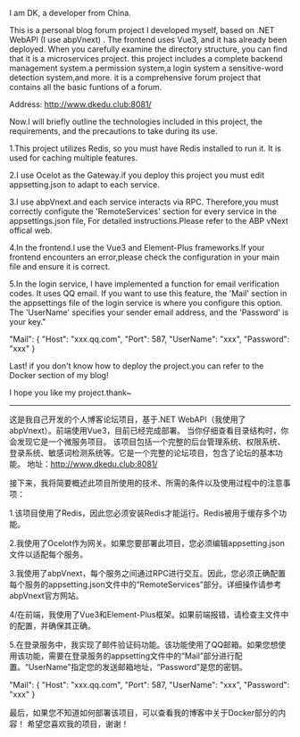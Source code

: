 I am DK, a developer from China.

This is a personal blog forum project I developed myself, based on .NET WebAPI (I use abpVnext) . The frontend uses Vue3, and it has already been deployed.
When you carefully examine the directory structure, you can find that it is a microservices project.
this project includes a complete backend management system.a permission system,a login system a sensitive-word detection system,and more. it is a comprehensive forum project that contains all the basic funtions of a forum.

Address: http://www.dkedu.club:8081/

Now.I will briefly outline the technologies included in this project, the requirements, and the precautions to take during its use.

1.This project utilizes Redis, so you must have Redis installed to run it. It is used for caching multiple features.

2.I use Ocelot as the Gateway.if you deploy this project you must edit appsetting.json to adapt to each service.

3.I use abpVnext.and each service interacts via RPC. Therefore,you must correctly configute the 'RemoteServices' section for every service in the appsettings.json file, For detailed instructions.Please refer to the ABP vNext offical web.

4.In the frontend.l use the Vue3 and Element-Plus frameworks.lf your frontend encounters an error,please check the configuration in your main file and ensure it is correct.

5.In the login service, I have implemented a function for email verification codes. It uses QQ email. If you want to use this feature, the 'Mail' section in the appsettings file of the login service is where you configure this option. The 'UserName' specifies your sender email address, and the 'Password' is your key."

"Mail": {
  "Host": "xxx.qq.com",
  "Port": 587,
  "UserName": "xxx",
  "Password": "xxx"
}

Last! if you don't know how to deploy the project.you can refer to the Docker section of my blog!

I hope you like my project.thank~

----------------------------------------------------------------------------------------------------------------------------------------------------------------

这是我自己开发的个人博客论坛项目，基于.NET WebAPI（我使用了abpVnext）。前端使用Vue3，目前已经完成部署。 当你仔细查看目录结构时，你会发现它是一个微服务项目。 该项目包括一个完整的后台管理系统、权限系统、登录系统、敏感词检测系统等。它是一个完整的论坛项目，包含了论坛的基本功能。
地址：http://www.dkedu.club:8081/

接下来，我将简要概述此项目所使用的技术、所需的条件以及使用过程中的注意事项：

1.该项目使用了Redis，因此您必须安装Redis才能运行。Redis被用于缓存多个功能。

2.我使用了Ocelot作为网关。如果您要部署此项目，您必须编辑appsetting.json文件以适配每个服务。

3.我使用了abpVnext，每个服务之间通过RPC进行交互。因此，您必须正确配置每个服务的appsetting.json文件中的“RemoteServices”部分。详细操作请参考abpVnext官方网站。

4/在前端，我使用了Vue3和Element-Plus框架。如果前端报错，请检查主文件中的配置，并确保其正确。

5.在登录服务中，我实现了邮件验证码功能。该功能使用了QQ邮箱。如果您想使用该功能，需要在登录服务的appsetting文件中的“Mail”部分进行配置。“UserName”指定您的发送邮箱地址，“Password”是您的密钥。

"Mail": {
  "Host": "xxx.qq.com",
  "Port": 587,
  "UserName": "xxx",
  "Password": "xxx"
}

最后，如果您不知道如何部署该项目，可以查看我的博客中关于Docker部分的内容！
希望您喜欢我的项目，谢谢！
